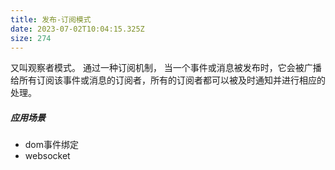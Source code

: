 ```yaml
---
title: 发布-订阅模式
date: 2023-07-02T10:04:15.325Z
size: 274
---
```

又叫观察者模式。
通过一种订阅机制， 当一个事件或消息被发布时，它会被广播给所有订阅该事件或消息的订阅者，所有的订阅者都可以被及时通知并进行相应的处理。

##### 应用场景
- dom事件绑定
- websocket
